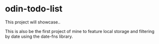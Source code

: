 # odin-todo-list

This project will showcase..

This is also be the first project of mine to feature local storage and filtering by date using the date-fns library. 